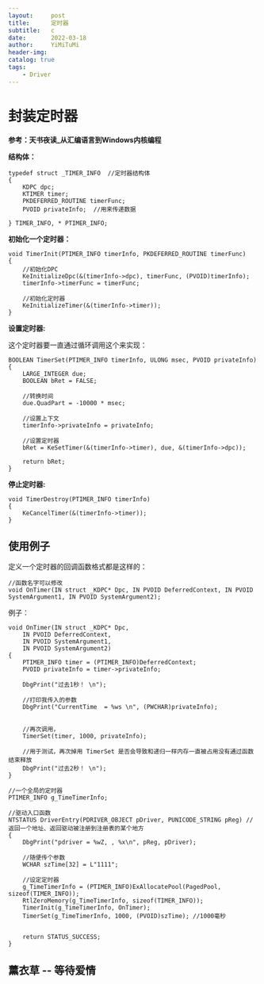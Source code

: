 ```yaml
---
layout:     post
title:      定时器
subtitle:   c
date:       2022-03-18
author:     YiMiTuMi
header-img: 
catalog: true
tags:
    - Driver
---
```


# 封装定时器

**参考：天书夜读_从汇编语言到Windows内核编程**

**结构体：**

	typedef struct _TIMER_INFO  //定时器结构体
	{
		KDPC dpc;
		KTIMER timer;
		PKDEFERRED_ROUTINE timerFunc;
		PVOID privateInfo;  //用来传递数据
	
	} TIMER_INFO, * PTIMER_INFO;


**初始化一个定时器：**

	void TimerInit(PTIMER_INFO timerInfo, PKDEFERRED_ROUTINE timerFunc)
	{
		//初始化DPC
		KeInitializeDpc(&(timerInfo->dpc), timerFunc, (PVOID)timerInfo);
		timerInfo->timerFunc = timerFunc;
	
		//初始化定时器
		KeInitializeTimer(&(timerInfo->timer));
	}

**设置定时器:**

这个定时器要一直通过循环调用这个来实现：

	BOOLEAN TimerSet(PTIMER_INFO timerInfo, ULONG msec, PVOID privateInfo)
	{
		LARGE_INTEGER due;
		BOOLEAN bRet = FALSE;
	
		//转换时间
		due.QuadPart = -10000 * msec;
	
		//设置上下文
		timerInfo->privateInfo = privateInfo;
		
		//设置定时器
		bRet = KeSetTimer(&(timerInfo->timer), due, &(timerInfo->dpc));
	
		return bRet;
	}

**停止定时器:**

	void TimerDestroy(PTIMER_INFO timerInfo)
	{
		KeCancelTimer(&(timerInfo->timer));
	}

## 使用例子

定义一个定时器的回调函数格式都是这样的：
	
	//函数名字可以修改
	void OnTimer(IN struct _KDPC* Dpc, IN PVOID DeferredContext, IN PVOID SystemArgument1, IN PVOID SystemArgument2);

例子：

	void OnTimer(IN struct _KDPC* Dpc,
		IN PVOID DeferredContext,
		IN PVOID SystemArgument1,
		IN PVOID SystemArgument2)
	{
		PTIMER_INFO timer = (PTIMER_INFO)DeferredContext;
		PVOID privateInfo = timer->privateInfo;
	
		DbgPrint("过去1秒！ \n");
		
		//打印我传入的参数
		DbgPrint("CurrentTime  = %ws \n", (PWCHAR)privateInfo);
	
	
		//再次调用，
		TimerSet(timer, 1000, privateInfo);
		
		//用于测试，再次掉用 TimerSet 是否会导致和递归一样内存一直被占用没有通过函数结束释放
		DbgPrint("过去2秒！ \n");
	}

	//一个全局的定时器
	PTIMER_INFO g_TimeTimerInfo;

	//驱动入口函数
	NTSTATUS DriverEntry(PDRIVER_OBJECT pDriver, PUNICODE_STRING pReg) //返回一个地址、返回驱动被注册到注册表的某个地方
	{
		DbgPrint("pdriver = %wZ, , %x\n", pReg, pDriver);
		
		//随便传个参数
		WCHAR szTime[32] = L"1111";

		//设定定时器
		g_TimeTimerInfo = (PTIMER_INFO)ExAllocatePool(PagedPool, sizeof(TIMER_INFO));
		RtlZeroMemory(g_TimeTimerInfo, sizeof(TIMER_INFO));
		TimerInit(g_TimeTimerInfo, OnTimer);
		TimerSet(g_TimeTimerInfo, 1000, (PVOID)szTime); //1000毫秒
	
	
		return STATUS_SUCCESS;
	}


## 薰衣草 -- 等待爱情
